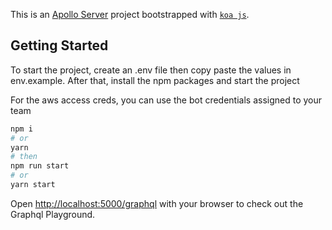 This is an [Apollo Server](https://www.apollographql.com/docs/apollo-server/) project bootstrapped with [`koa js`](https://www.apollographql.com/docs/apollo-server/v1/servers/koa/).

## Getting Started

To start the project, create an .env file then copy paste the values in env.example.
After that, install the npm packages and start the project

For the aws access creds, you can use the bot credentials assigned to your team

```bash
npm i
# or
yarn
# then
npm run start
# or
yarn start
```

Open [http://localhost:5000/graphql](http://localhost:5000/graphql) with your browser to check out the Graphql Playground.
